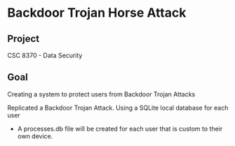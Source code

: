 # Backdoor Trojan Horse Attack
## Project
CSC 8370 - Data Security

## Goal
Creating a system to protect users from Backdoor Trojan Attacks

Replicated a Backdoor Trojan Attack.
Using a SQLite local database for each user 
  - A processes.db file will be created for each user that is custom to their own device.
  
 
